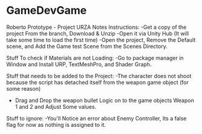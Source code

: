 # GameDevGame

Roberto Prototype - Project URZA Notes
Instructions:
-Get a copy of the project From the branch, Download & Unzip
-Open it via Unity Hub (It will take some time to load the first time)
-Open the project, Remove the Default scene, and Add the Game test Scene from the Scenes Directory.

Stuff To check if Materials are not Loading:
-Go to package manager in Window and Install URP, TextMeshPro, and Shader Graph.

Stuff that needs to be added to the Project:
-The character does not shoot because the script has detached itself from the weapon game object (for some reason)
- Drag and Drop the weapon bullet Logic on to the game objects Weapon 1 and 2 and Adjust Some values.

Stuff to ignore:
-You'll Notice an error about Enemy Controller, Its a false flag for now as nothing is assigned to it.
